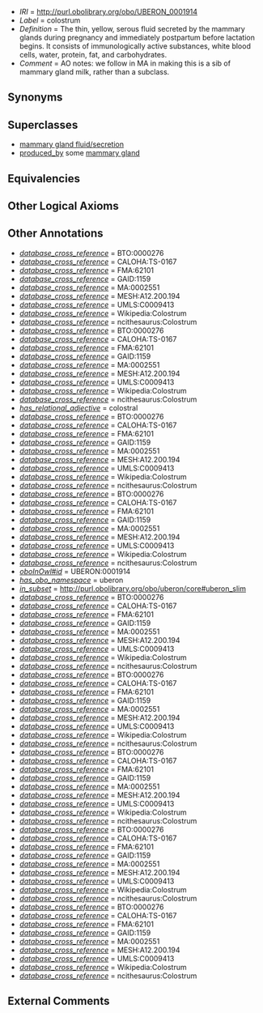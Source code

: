  * *IRI* = http://purl.obolibrary.org/obo/UBERON_0001914
 * *Label* = colostrum
 * *Definition* = The thin, yellow, serous fluid secreted by the mammary glands during pregnancy and immediately postpartum before lactation begins. It consists of immunologically active substances, white blood cells, water, protein, fat, and carbohydrates.
 * *Comment* = AO notes: we follow in MA in making this is a sib of mammary gland milk, rather than a subclass.

## Synonyms


## Superclasses

 * [mammary gland fluid/secretion](../../UBERON/39/UBERON_0006539.md)
 * [produced_by](../../RO/01/RO_0003001.md) some [mammary gland](../../UBERON/11/UBERON_0001911.md)

## Equivalencies


## Other Logical Axioms


## Other Annotations

 * *[database_cross_reference](../../ef/oboInOwl#hasDbXref.md)* = BTO:0000276
 * *[database_cross_reference](../../ef/oboInOwl#hasDbXref.md)* = CALOHA:TS-0167
 * *[database_cross_reference](../../ef/oboInOwl#hasDbXref.md)* = FMA:62101
 * *[database_cross_reference](../../ef/oboInOwl#hasDbXref.md)* = GAID:1159
 * *[database_cross_reference](../../ef/oboInOwl#hasDbXref.md)* = MA:0002551
 * *[database_cross_reference](../../ef/oboInOwl#hasDbXref.md)* = MESH:A12.200.194
 * *[database_cross_reference](../../ef/oboInOwl#hasDbXref.md)* = UMLS:C0009413
 * *[database_cross_reference](../../ef/oboInOwl#hasDbXref.md)* = Wikipedia:Colostrum
 * *[database_cross_reference](../../ef/oboInOwl#hasDbXref.md)* = ncithesaurus:Colostrum
 * *[database_cross_reference](../../ef/oboInOwl#hasDbXref.md)* = BTO:0000276
 * *[database_cross_reference](../../ef/oboInOwl#hasDbXref.md)* = CALOHA:TS-0167
 * *[database_cross_reference](../../ef/oboInOwl#hasDbXref.md)* = FMA:62101
 * *[database_cross_reference](../../ef/oboInOwl#hasDbXref.md)* = GAID:1159
 * *[database_cross_reference](../../ef/oboInOwl#hasDbXref.md)* = MA:0002551
 * *[database_cross_reference](../../ef/oboInOwl#hasDbXref.md)* = MESH:A12.200.194
 * *[database_cross_reference](../../ef/oboInOwl#hasDbXref.md)* = UMLS:C0009413
 * *[database_cross_reference](../../ef/oboInOwl#hasDbXref.md)* = Wikipedia:Colostrum
 * *[database_cross_reference](../../ef/oboInOwl#hasDbXref.md)* = ncithesaurus:Colostrum
 * *[has_relational_adjective](../../UBPROP/07/UBPROP_0000007.md)* = colostral
 * *[database_cross_reference](../../ef/oboInOwl#hasDbXref.md)* = BTO:0000276
 * *[database_cross_reference](../../ef/oboInOwl#hasDbXref.md)* = CALOHA:TS-0167
 * *[database_cross_reference](../../ef/oboInOwl#hasDbXref.md)* = FMA:62101
 * *[database_cross_reference](../../ef/oboInOwl#hasDbXref.md)* = GAID:1159
 * *[database_cross_reference](../../ef/oboInOwl#hasDbXref.md)* = MA:0002551
 * *[database_cross_reference](../../ef/oboInOwl#hasDbXref.md)* = MESH:A12.200.194
 * *[database_cross_reference](../../ef/oboInOwl#hasDbXref.md)* = UMLS:C0009413
 * *[database_cross_reference](../../ef/oboInOwl#hasDbXref.md)* = Wikipedia:Colostrum
 * *[database_cross_reference](../../ef/oboInOwl#hasDbXref.md)* = ncithesaurus:Colostrum
 * *[database_cross_reference](../../ef/oboInOwl#hasDbXref.md)* = BTO:0000276
 * *[database_cross_reference](../../ef/oboInOwl#hasDbXref.md)* = CALOHA:TS-0167
 * *[database_cross_reference](../../ef/oboInOwl#hasDbXref.md)* = FMA:62101
 * *[database_cross_reference](../../ef/oboInOwl#hasDbXref.md)* = GAID:1159
 * *[database_cross_reference](../../ef/oboInOwl#hasDbXref.md)* = MA:0002551
 * *[database_cross_reference](../../ef/oboInOwl#hasDbXref.md)* = MESH:A12.200.194
 * *[database_cross_reference](../../ef/oboInOwl#hasDbXref.md)* = UMLS:C0009413
 * *[database_cross_reference](../../ef/oboInOwl#hasDbXref.md)* = Wikipedia:Colostrum
 * *[database_cross_reference](../../ef/oboInOwl#hasDbXref.md)* = ncithesaurus:Colostrum
 * *[oboInOwl#id](../../id/oboInOwl#id.md)* = UBERON:0001914
 * *[has_obo_namespace](../../ce/oboInOwl#hasOBONamespace.md)* = uberon
 * *[in_subset](../../et/oboInOwl#inSubset.md)* = http://purl.obolibrary.org/obo/uberon/core#uberon_slim
 * *[database_cross_reference](../../ef/oboInOwl#hasDbXref.md)* = BTO:0000276
 * *[database_cross_reference](../../ef/oboInOwl#hasDbXref.md)* = CALOHA:TS-0167
 * *[database_cross_reference](../../ef/oboInOwl#hasDbXref.md)* = FMA:62101
 * *[database_cross_reference](../../ef/oboInOwl#hasDbXref.md)* = GAID:1159
 * *[database_cross_reference](../../ef/oboInOwl#hasDbXref.md)* = MA:0002551
 * *[database_cross_reference](../../ef/oboInOwl#hasDbXref.md)* = MESH:A12.200.194
 * *[database_cross_reference](../../ef/oboInOwl#hasDbXref.md)* = UMLS:C0009413
 * *[database_cross_reference](../../ef/oboInOwl#hasDbXref.md)* = Wikipedia:Colostrum
 * *[database_cross_reference](../../ef/oboInOwl#hasDbXref.md)* = ncithesaurus:Colostrum
 * *[database_cross_reference](../../ef/oboInOwl#hasDbXref.md)* = BTO:0000276
 * *[database_cross_reference](../../ef/oboInOwl#hasDbXref.md)* = CALOHA:TS-0167
 * *[database_cross_reference](../../ef/oboInOwl#hasDbXref.md)* = FMA:62101
 * *[database_cross_reference](../../ef/oboInOwl#hasDbXref.md)* = GAID:1159
 * *[database_cross_reference](../../ef/oboInOwl#hasDbXref.md)* = MA:0002551
 * *[database_cross_reference](../../ef/oboInOwl#hasDbXref.md)* = MESH:A12.200.194
 * *[database_cross_reference](../../ef/oboInOwl#hasDbXref.md)* = UMLS:C0009413
 * *[database_cross_reference](../../ef/oboInOwl#hasDbXref.md)* = Wikipedia:Colostrum
 * *[database_cross_reference](../../ef/oboInOwl#hasDbXref.md)* = ncithesaurus:Colostrum
 * *[database_cross_reference](../../ef/oboInOwl#hasDbXref.md)* = BTO:0000276
 * *[database_cross_reference](../../ef/oboInOwl#hasDbXref.md)* = CALOHA:TS-0167
 * *[database_cross_reference](../../ef/oboInOwl#hasDbXref.md)* = FMA:62101
 * *[database_cross_reference](../../ef/oboInOwl#hasDbXref.md)* = GAID:1159
 * *[database_cross_reference](../../ef/oboInOwl#hasDbXref.md)* = MA:0002551
 * *[database_cross_reference](../../ef/oboInOwl#hasDbXref.md)* = MESH:A12.200.194
 * *[database_cross_reference](../../ef/oboInOwl#hasDbXref.md)* = UMLS:C0009413
 * *[database_cross_reference](../../ef/oboInOwl#hasDbXref.md)* = Wikipedia:Colostrum
 * *[database_cross_reference](../../ef/oboInOwl#hasDbXref.md)* = ncithesaurus:Colostrum
 * *[database_cross_reference](../../ef/oboInOwl#hasDbXref.md)* = BTO:0000276
 * *[database_cross_reference](../../ef/oboInOwl#hasDbXref.md)* = CALOHA:TS-0167
 * *[database_cross_reference](../../ef/oboInOwl#hasDbXref.md)* = FMA:62101
 * *[database_cross_reference](../../ef/oboInOwl#hasDbXref.md)* = GAID:1159
 * *[database_cross_reference](../../ef/oboInOwl#hasDbXref.md)* = MA:0002551
 * *[database_cross_reference](../../ef/oboInOwl#hasDbXref.md)* = MESH:A12.200.194
 * *[database_cross_reference](../../ef/oboInOwl#hasDbXref.md)* = UMLS:C0009413
 * *[database_cross_reference](../../ef/oboInOwl#hasDbXref.md)* = Wikipedia:Colostrum
 * *[database_cross_reference](../../ef/oboInOwl#hasDbXref.md)* = ncithesaurus:Colostrum
 * *[database_cross_reference](../../ef/oboInOwl#hasDbXref.md)* = BTO:0000276
 * *[database_cross_reference](../../ef/oboInOwl#hasDbXref.md)* = CALOHA:TS-0167
 * *[database_cross_reference](../../ef/oboInOwl#hasDbXref.md)* = FMA:62101
 * *[database_cross_reference](../../ef/oboInOwl#hasDbXref.md)* = GAID:1159
 * *[database_cross_reference](../../ef/oboInOwl#hasDbXref.md)* = MA:0002551
 * *[database_cross_reference](../../ef/oboInOwl#hasDbXref.md)* = MESH:A12.200.194
 * *[database_cross_reference](../../ef/oboInOwl#hasDbXref.md)* = UMLS:C0009413
 * *[database_cross_reference](../../ef/oboInOwl#hasDbXref.md)* = Wikipedia:Colostrum
 * *[database_cross_reference](../../ef/oboInOwl#hasDbXref.md)* = ncithesaurus:Colostrum

## External Comments

